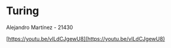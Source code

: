 # Turing

Alejandro Martínez - 21430
 
[https://youtu.be/vlLdCJgewU8](https://youtu.be/vlLdCJgewU8)
